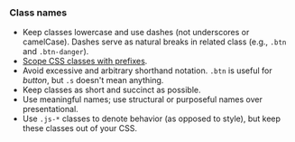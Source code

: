 ### Class names

* Keep classes lowercase and use dashes (not underscores or camelCase). Dashes serve as natural breaks in related class (e.g., `.btn` and `.btn-danger`).
* [Scope CSS classes with prefixes](http://markdotto.com/2012/02/16/scope-css-classes-with-prefixes/).
* Avoid excessive and arbitrary shorthand notation. `.btn` is useful for _button_, but `.s` doesn't mean anything.
* Keep classes as short and succinct as possible.
* Use meaningful names; use structural or purposeful names over presentational.
* Use `.js-*` classes to denote behavior (as opposed to style), but keep these classes out of your CSS.
